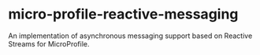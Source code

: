 # micro-profile-reactive-messaging
An implementation of asynchronous messaging support based on Reactive Streams for MicroProfile.
